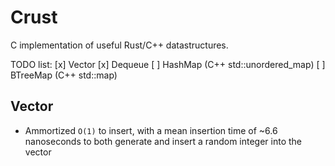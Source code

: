 # Crust
C implementation of useful Rust/C++ datastructures.

TODO list:
[x] Vector
[x] Dequeue
[ ] HashMap (C++ std::unordered\_map)
[ ] BTreeMap (C++ std::map)

## Vector
- Ammortized `O(1)` to insert, with a mean insertion time of ~6.6 nanoseconds to both generate and insert
a random integer into the vector
